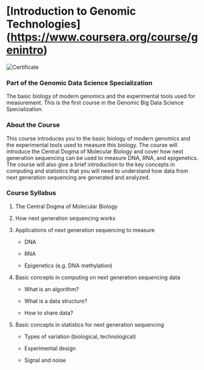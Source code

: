 # [Introduction to Genomic Technologies] (https://www.coursera.org/course/genintro) 

![Certificate](https://github.com/lanttern/Genomic-Data-Science/blob/master/Course1_Introduction%20to%20Genomic%20Technologies/images/Coursera%20genintro%202015_certificate.png)

### Part of the Genomic Data Science Specialization
The basic biology of modern genomics and the experimental tools used for measurement. This is the first course in the Genomic Big Data Science Specialization.


### About the Course
This course introduces you to the basic biology of modern genomics and the experimental tools used to measure this biology. The course will introduce the Central Dogma of Molecular Biology and cover how next generation sequencing can be used to measure DNA, RNA, and epigenetics. The course will also give a brief introduction to the key concepts in computing and statistics that you will need to understand how data from next generation sequencing are generated and analyzed.

### Course Syllabus
1. The Central Dogma of Molecular Biology

2. How next generation sequencing works

3. Applications of next generation sequencing to measure

    - DNA

    - RNA
    
    - Epigenetics (e.g. DNA methylation)

4. Basic concepts in computing on next generation sequencing data
    
    - What is an algorithm? 

    - What is a data structure?

    - How to share data? 

5. Basic concepts in statistics for next generation sequencing

    - Types of variation (biological, technological)
    
    - Experimental design
    
    - Signal and noise
